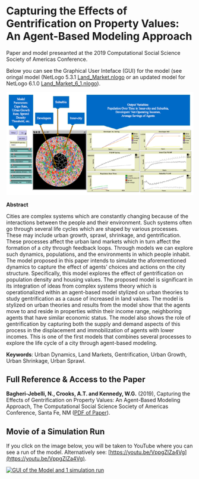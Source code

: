 # Capturing the Effects of Gentrification on Property Values: An Agent-Based Modeling Approach

Paper and model preseanted at the 2019 Computational Social Science Society of Americas Conference.

Below you can see the Graphical User Inteface (GUI) for the model (see oringal model (NetLogo 5.3.1  [Land_Market.nlogo](Land_Market.nlogo) or an updated model for NetLogo 6.1.0 [Land_Market_6_1.nlogo](Land_Market_6_1.nlogo)).

![GUI logo](GUI_of_Model.png)

**Abstract**

Cities are complex systems which are constantly changing because of the interactions between the people and their environment. Such systems often go through several life cycles which are shaped by various processes. These may include urban growth, sprawl, shrinkage, and gentrification. These processes affect the urban land markets which in turn affect the formation of a city through feedback loops. Through models we can explore such dynamics, populations, and the environments in which people inhabit. The model proposed in this paper intends to simulate the aforementioned dynamics to capture the effect of agents’ choices and actions on the city structure. Specifically, this model explores the effect of gentrification on population density and housing values. The proposed model is significant in its integration of ideas from complex systems theory which is operationalized within an agent-based model stylized on urban theories to study gentrification as a cause of increased in land values. The model is stylized on urban theories and results from the model show that the agents move to and reside in properties within their income range, neighboring agents that have similar economic status. The model also shows the role of gentrification by capturing both the supply and demand aspects of this process in the displacement and immobilization of agents with lower incomes. This is one of the first models that combines several processes to explore the life cycle of a city through agent-based modeling.


**Keywords**: Urban Dynamics, Land Markets, Gentrification, Urban Growth, Urban Shrinkage, Urban Sprawl.


## Full Reference & Access to the Paper

**Bagheri-Jebelli, N., Crooks, A.T. and Kennedy, W.G.** (2019), Capturing the Effects of Gentrification on Property Values: An Agent-Based Modeling Approach, The Computational Social Science Society of Americas Conference, Santa Fe, NM ([PDF of Paper](./paper.pdf)).


## Movie of a Simulation Run

If you click on the image below, you will be taken to YouTube where you can see a run of the model. Alternatively see: [https://youtu.be/VppgZlZa4Vg](https://youtu.be/VppgZlZa4Vg).


[![GUI of the Model and 1 simulation run](http://img.youtube.com/vi/VppgZlZa4Vg/0.jpg)](http://www.youtube.com/watch?v=VppgZlZa4Vg "GUI of the Model and 1 simulation run")


